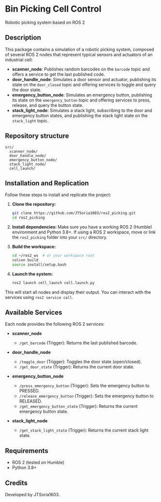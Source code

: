 

# Bin Picking Cell Control

Robotic picking system based on ROS 2

## Description
This package contains a simulation of a robotic picking system, composed of several ROS 2 nodes that represent typical sensors and actuators of an industrial cell:

- **scanner_node**: Publishes random barcodes on the `barcode` topic and offers a service to get the last published code.
- **door_handle_node**: Simulates a door sensor and actuator, publishing its state on the `door_closed` topic and offering services to toggle and query the door state.
- **emergency_button_node**: Simulates an emergency button, publishing its state on the `emergency_button` topic and offering services to press, release, and query the button state.
- **stack_light_node**: Simulates a stack light, subscribing to the door and emergency button states, and publishing the stack light state on the `stack_light` topic.

## Repository structure

```
src/
  scanner_node/
  door_handle_node/
  emergency_button_node/
  stack_light_node/
  cell_launch/
```
## Installation and Replication

Follow these steps to install and replicate the project:

1. **Clone the repository:**
   ```bash
   git clone https://github.com/JTSoria1603/ros2_picking.git
   cd ros2_picking
   ```

2. **Install dependencies:**
   Make sure you have a working ROS 2 (Humble) environment and Python 3.8+.
   If using a ROS 2 workspace, move or link the `ros2_picking` folder into your `src/` directory.

3. **Build the workspace:**
   ```bash
   cd ~/ros2_ws  # or your workspace root
   colcon build
   source install/setup.bash
   ```

4. **Launch the system:**
   ```bash
   ros2 launch cell_launch cell.launch.py
   ```

This will start all nodes and display their output. You can interact with the services using `ros2 service call`.

## Available Services

Each node provides the following ROS 2 services:

- **scanner_node**
  - `/get_barcode` (Trigger): Returns the last published barcode.

- **door_handle_node**
  - `/toggle_door` (Trigger): Toggles the door state (open/closed).
  - `/get_door_state` (Trigger): Returns the current door state.

- **emergency_button_node**
  - `/press_emergency_button` (Trigger): Sets the emergency button to PRESSED.
  - `/release_emergency_button` (Trigger): Sets the emergency button to RELEASED.
  - `/get_emergency_button_state` (Trigger): Returns the current emergency button state.

- **stack_light_node**
  - `/get_stack_light_state` (Trigger): Returns the current stack light state.


## Requirements
- ROS 2 (tested on Humble)
- Python 3.8+



## Credits
Developed by JTSoria1603.
